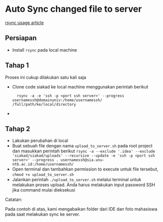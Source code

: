 # Auto Sync changed file to server

[rsync usage article](https://www.tecmint.com/sync-new-changed-modified-files-rsync-linux/)

## Persiapan

- Install `rsync` pada local machine

## Tahap 1

Proses ini cukup dilakukan satu kali saja

- Clone code siakad ke local machine menggunakan perintah berikut

  ```
    rsync -a -e 'ssh -p <port ssh server>' --progress usernamessh@domainuniv:/home/usernamessh/ /full/path/ke/local/directory
  ```
  
- 
  
## Tahap 2

- Lakukan perubahan di local
- Buat sebuah file dengan nama `upload_to_server.sh` pada root project dan masukkan perintah berikut `rsync -a --exclude '.idea' --exclude 'siakad/siakad/uploads' --recursive --update -e 'ssh -p <port ssh server>' --progress . usernamessh@sia.unu-ntb.ac.id:/home/usernamessh/`
- Open terminal dan tambahkan permission to execute untuk file tersebut, `chmod +x upload_to_server.sh`
- Jalankan perintah `./upload_to_server.sh` melalui terminal untuk melakukan proses upload. Anda harus melakukan input password SSH jika command mulai dieksekusi

Catatan:

Pada contoh di atas, kami mengabaikan folder dari IDE dan foto mahasiswa pada saat melakukan sync ke server.

